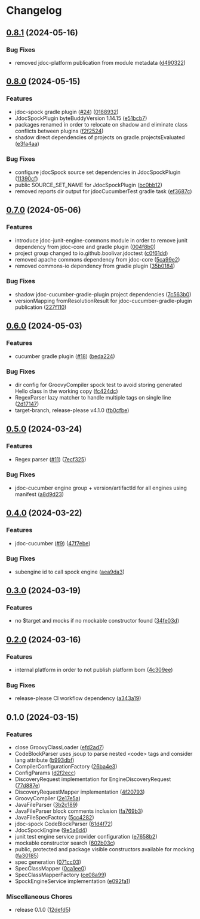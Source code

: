 # Changelog

## [0.8.1](https://github.com/boolivar/jdoc-test/compare/0.8.0...0.8.1) (2024-05-16)


### Bug Fixes

* removed jdoc-platform publication from module metadata ([d490322](https://github.com/boolivar/jdoc-test/commit/d49032222cc3e391fe5062ab9f092e674d36e221))

## [0.8.0](https://github.com/boolivar/jdoc-test/compare/0.7.0...0.8.0) (2024-05-15)


### Features

* jdoc-spock gradle plugin ([#24](https://github.com/boolivar/jdoc-test/issues/24)) ([0188932](https://github.com/boolivar/jdoc-test/commit/01889324d4b9f8d4e46e6da2749e9efd858dd460))
* JdocSpockPlugin byteBuddyVersion 1.14.15 ([e51bcb7](https://github.com/boolivar/jdoc-test/commit/e51bcb7c69ddbd7c2ce0af0aa817a19e18360fd4))
* packages renamed in order to relocate on shadow and eliminate class conflicts between plugins ([f2f2524](https://github.com/boolivar/jdoc-test/commit/f2f2524fbeadfe59a56d65bbe6ad069c3ca7a74a))
* shadow direct dependencies of projects on gradle.projectsEvaluated ([e3fa4aa](https://github.com/boolivar/jdoc-test/commit/e3fa4aa5146f0fc2aafc609528ccefaf4e84c28e))


### Bug Fixes

* configure jdocSpock source set dependencies in JdocSpockPlugin ([11390cf](https://github.com/boolivar/jdoc-test/commit/11390cf80116c6b89621e76e90a8690bc6388959))
* public SOURCE_SET_NAME for JdocSpockPlugin ([bc0bb12](https://github.com/boolivar/jdoc-test/commit/bc0bb120a2fd67c97a1f042d00d74a1043ed60fd))
* removed reports dir output for jdocCucumberTest gradle task ([ef3687c](https://github.com/boolivar/jdoc-test/commit/ef3687ca379dda49b59fdebb28e11421373d6546))

## [0.7.0](https://github.com/boolivar/jdoc-test/compare/0.6.0...0.7.0) (2024-05-06)


### Features

* introduce jdoc-junit-engine-commons module in order to remove junit dependency from jdoc-core and gradle plugin ([004f8b0](https://github.com/boolivar/jdoc-test/commit/004f8b00cf3fe0e07e1b13a9c86cdee5a82152bc))
* project group changed to io.github.boolivar.jdoctest ([c0f61dd](https://github.com/boolivar/jdoc-test/commit/c0f61dda7bd6615ac2ad6543a4455ba48fc245a0))
* removed apache commons dependency from jdoc-core ([5ca99e2](https://github.com/boolivar/jdoc-test/commit/5ca99e24bea7bcdb6f78c93151bfe81611611637))
* removed commons-io dependency from gradle plugin ([35b0184](https://github.com/boolivar/jdoc-test/commit/35b01847a70518cd7f64a49e6a7b1a2a92bb4a7f))


### Bug Fixes

* shadow jdoc-cucumber-gradle-plugin project dependencies ([7c563b0](https://github.com/boolivar/jdoc-test/commit/7c563b0a39a61272549ab02da96c3dcdc8c04efa))
* versionMapping fromResolutionResult for jdoc-cucumber-gradle-plugin publication ([227f110](https://github.com/boolivar/jdoc-test/commit/227f110cb4db059f84fa7431ae95c7bec5bda044))

## [0.6.0](https://github.com/boolivar/jdoc-test/compare/0.5.0...0.6.0) (2024-05-03)


### Features

* cucumber gradle plugin ([#18](https://github.com/boolivar/jdoc-test/issues/18)) ([beda224](https://github.com/boolivar/jdoc-test/commit/beda224a93c8b1fed607c584ac3c9870464b2376))


### Bug Fixes

* dir config for GroovyCompiler spock test to avoid storing generated Hello class in the working copy ([fc424dc](https://github.com/boolivar/jdoc-test/commit/fc424dcec1e68f5d2cf2386d3dee968d9457fdd4))
* RegexParser lazy matcher to handle multiple tags on single line ([2d17147](https://github.com/boolivar/jdoc-test/commit/2d17147b51a0fbf6bd225ebc210f6324a026a06c))
* target-branch, release-please v4.1.0 ([fb0cfbe](https://github.com/boolivar/jdoc-test/commit/fb0cfbe0180f10576fa728c66213b3f3dc5f08f3))

## [0.5.0](https://github.com/boolivar/jdoc-test/compare/0.4.0...0.5.0) (2024-03-24)


### Features

* Regex parser ([#11](https://github.com/boolivar/jdoc-test/issues/11)) ([7ecf325](https://github.com/boolivar/jdoc-test/commit/7ecf32568f4dfb43212334894354ab2109a3ae92))


### Bug Fixes

* jdoc-cucumber engine group + version/artifactId for all engines using manifest ([a8d9d23](https://github.com/boolivar/jdoc-test/commit/a8d9d23fdb0d20c80d825b68e7ec30a13785c305))

## [0.4.0](https://github.com/boolivar/jdoc-test/compare/0.3.0...0.4.0) (2024-03-22)


### Features

* jdoc-cucumber ([#9](https://github.com/boolivar/jdoc-test/issues/9)) ([47f7ebe](https://github.com/boolivar/jdoc-test/commit/47f7ebe053c62853fcd86eca558655f3de5c2cda))


### Bug Fixes

* subengine id to call spock engine ([aea9da3](https://github.com/boolivar/jdoc-test/commit/aea9da3dfebcff67f7fcc6c676228ce109ae96c6))

## [0.3.0](https://github.com/boolivar/jdoc-test/compare/0.2.0...0.3.0) (2024-03-19)


### Features

* no $target and mocks if no mockable constructor found ([34fe03d](https://github.com/boolivar/jdoc-test/commit/34fe03d2bee2e83837f5ed0350da68e2b148ada7))

## [0.2.0](https://github.com/boolivar/jdoc-test/compare/0.1.0...0.2.0) (2024-03-16)


### Features

* internal platform in order to not publish platform bom ([4c309ee](https://github.com/boolivar/jdoc-test/commit/4c309eed3edf89872af01750d639b1c70e8df704))


### Bug Fixes

* release-please CI workflow dependency ([a343a19](https://github.com/boolivar/jdoc-test/commit/a343a19495d6b70995a74df2a555d71c4ffb25b4))

## 0.1.0 (2024-03-15)


### Features

* close GroovyClassLoader ([efd2ad7](https://github.com/boolivar/jdoc-test/commit/efd2ad74709e86dcc0a029b5aac556a7bc42baa7))
* CodeBlockParser uses jsoup to parse nested &lt;code&gt; tags and consider lang attribute ([b993dbf](https://github.com/boolivar/jdoc-test/commit/b993dbf17a974da472a5134b5aad36b53371c786))
* CompilerConfigurationFactory ([26ba4e3](https://github.com/boolivar/jdoc-test/commit/26ba4e3626690e15b9da12244dccee7d0b95ec71))
* ConfigParams ([d2f2ecc](https://github.com/boolivar/jdoc-test/commit/d2f2ecc686b2dbdbe8b11e411b3cf883fccc7939))
* DiscoveryRequest implementation for EngineDiscoveryRequest ([77d887e](https://github.com/boolivar/jdoc-test/commit/77d887e641a3b06b35b53ef4daee3cdd5db3aa79))
* DiscoveryRequestMapper implementation ([4f20793](https://github.com/boolivar/jdoc-test/commit/4f207932bdd92ceee0b2a010501d70bce81e540f))
* GroovyCompiler ([2e17e5a](https://github.com/boolivar/jdoc-test/commit/2e17e5a54c40d20986ec669814770e0305c9e9d6))
* JavaFileParser ([3b2c189](https://github.com/boolivar/jdoc-test/commit/3b2c18953983902da3897ae0d8ca2ccc5705d13c))
* JavaFileParser block comments inclusion ([fa769b3](https://github.com/boolivar/jdoc-test/commit/fa769b3eefe8b42a42f5c55eee25e836c4248a2e))
* JavaFileSpecFactory ([5cc4282](https://github.com/boolivar/jdoc-test/commit/5cc4282f62cc3a55c774d055d02488fe9cd5eb85))
* jdoc-spock CodeBlockParser ([61d4f72](https://github.com/boolivar/jdoc-test/commit/61d4f722e148d50b7879d3fa162d9d6ebdad415c))
* JdocSpockEngine ([9e5a6d4](https://github.com/boolivar/jdoc-test/commit/9e5a6d47b84fde172e7838fc4d56d05fcd494dfa))
* junit test engine service provider configuration ([e7658b2](https://github.com/boolivar/jdoc-test/commit/e7658b2ce5ee956e98cae160aa1d2ecd741d81e2))
* mockable constructor search ([602b03c](https://github.com/boolivar/jdoc-test/commit/602b03cf85dc7d5e1fcf8a06198229d133861c58))
* public, protected and package visible constructors available for mocking ([fa30185](https://github.com/boolivar/jdoc-test/commit/fa30185012363a493655ffebb2102b6766353968))
* spec generation ([071cc03](https://github.com/boolivar/jdoc-test/commit/071cc03734d9dedebf703ca03490a89d902eefb5))
* SpecClassMapper ([0ca1ee0](https://github.com/boolivar/jdoc-test/commit/0ca1ee0e11c1f7c6ac507b2a5bfec8c71816bcd0))
* SpecClassMapperFactory ([ce08a99](https://github.com/boolivar/jdoc-test/commit/ce08a995faa5bca2ae2d380130f0886a65beea3b))
* SpockEngineService implementation ([e092fa1](https://github.com/boolivar/jdoc-test/commit/e092fa121bc9a5bb52bc0210abb6ca59283ce48c))


### Miscellaneous Chores

* release 0.1.0 ([12defd5](https://github.com/boolivar/jdoc-test/commit/12defd5b894539cd3ba455c013a0a995eaa53898))
